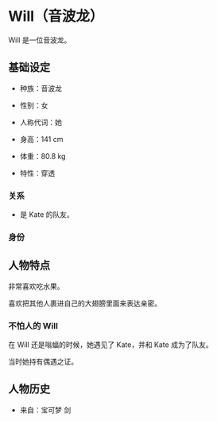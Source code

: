 # Will（音波龙）

Will 是一位音波龙。

## 基础设定

- 种族：音波龙
- 性别：女
- 人称代词：她
- 身高：141 cm
- 体重：80.8 kg

- 特性：穿透

### 关系

- 是 Kate 的队友。

### 身份

## 人物特点

非常喜欢吃水果。

喜欢把其他人裹进自己的大翅膀里面来表达亲密。

### 不怕人的 Will

在 Will 还是嗡蝠的时候，她遇见了 Kate，并和 Kate 成为了队友。

当时她持有偶遇之证。

## 人物历史

- 来自：宝可梦 剑
